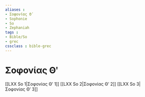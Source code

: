 ```yaml
---
aliases : 
- Σοφονίας Θʹ
- Sophonie
- So
- Zephaniah
tags : 
- Bible/So
- grec
cssclass : bible-grec
---
```


# Σοφονίας Θʹ

[[LXX So 1|Σοφονίας Θʹ 1]]
[[LXX So 2|Σοφονίας Θʹ 2]]
[[LXX So 3|Σοφονίας Θʹ 3]]
